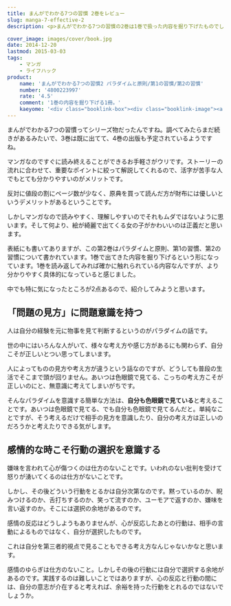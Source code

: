 ```yaml
---
title: まんがでわかる7つの習慣 2巻をレビュー
slug: manga-7-effective-2
description: <p>まんがでわかる7つの習慣の2巻は1巻で扱った内容を掘り下げたものでした。内容がより具体的になっていて、実際に普段の生活に活かしやすくなっているように感じます。今回は私が普段の生活に活かしていきたいなと思った考え方2点と一緒にご紹介したいと思います。</p>

cover_image: images/cover/book.jpg
date: 2014-12-20
lastmod: 2015-03-03
tags: 
    - マンガ
    - ライフハック
product:
    name: 'まんがでわかる7つの習慣2 パラダイムと原則/第1の習慣/第2の習慣'
    number: '4800223997'
    rate: '4.5'
    comment: '1巻の内容を掘り下げる1冊。'
    kaeyome: '<div class="booklink-box"><div class="booklink-image"><a href="http://www.amazon.co.jp/exec/obidos/asin/4800223997/illusionspace-22/" rel="nofollow" target="_blank"><img src="http://ecx.images-amazon.com/images/I/51mHND%2Bcz0L._SL160_.jpg" style="border: none;" /></a></div><div class="booklink-info"><div class="booklink-name"><a href="http://www.amazon.co.jp/exec/obidos/asin/4800223997/illusionspace-22/" rel="nofollow" target="_blank">まんがでわかる7つの習慣2 パラダイムと原則/第1の習慣/第2の習慣</a><div class="booklink-powered-date">posted with <a href="http://yomereba.com" rel="nofollow" target="_blank">ヨメレバ</a></div></div><div class="booklink-detail">フランクリン・コヴィー・ジャパン 宝島社 2014-07-11    </div><div class="booklink-link2"><div class="shoplinkamazon"><a href="http://www.amazon.co.jp/exec/obidos/asin/4800223997/illusionspace-22/" rel="nofollow" target="_blank" title="アマゾン" >Amazon</a></div><div class="shoplinkkindle"><a href="http://www.amazon.co.jp/gp/search?keywords=%82%DC%82%F1%82%AA%82%C5%82%ED%82%A9%82%E97%82%C2%82%CC%8FK%8A%B52%20%83p%83%89%83_%83C%83%80%82%C6%8C%B4%91%A5%2F%91%E61%82%CC%8FK%8A%B5%2F%91%E62%82%CC%8FK%8A%B5&__mk_ja_JP=%83J%83%5E%83J%83i&url=node%3D2275256051&tag=illusionspace-22" rel="nofollow" target="_blank" >Kindle</a></div><div class="shoplinkrakuten"><a href="http://hb.afl.rakuten.co.jp/hgc/11acbc01.369b1bf6.11acbc02.cabf9fe9/?pc=http%3A%2F%2Fbooks.rakuten.co.jp%2Frb%2F12815566%2F%3Fscid%3Daf_ich_link_urltxt%26m%3Dhttp%3A%2F%2Fm.rakuten.co.jp%2Fev%2Fbook%2F" rel="nofollow" target="_blank" title="楽天ブックス" >楽天ブックス</a></div>                  	  	  	  	</div></div><div class="booklink-footer"></div></div>'
---
```


<p>まんがでわかる7つの習慣ってシリーズ物だったんですね。調べてみたらまだ続きがあるみたいで、3巻は既に出てて、4巻の出版も予定されているようですね。</p>
<p>マンガなのですぐに読み終えることができるお手軽さがウリです。ストーリーの流れに合わせて、重要なポイントに絞って解説してくれるので、活字が苦手な人でもとても分かりやすいのがメリットです。</p>
<p>反対に値段の割にページ数が少なく、原典を買って読んだ方が財布には優しいというデメリットがあるということです。</p>
<p>しかしマンガなので読みやすく、理解しやすいのでそれもムダではないように思います。そして何より、絵が綺麗で出てくる女の子がかわいいのは正義だと思います。</p>
<p>表紙にも書いてありますが、この第2巻はパラダイムと原則、第1の習慣、第2の習慣について書かれています。1巻で出てきた内容を掘り下げるという形になっています。1巻を読み返してみれば確かに触れられている内容なんですが、より分かりやすく具体的になっていると感じました。</p>
<p>中でも特に気になったところが2点あるので、紹介してみようと思います。</p>
<h2>「問題の見方」に問題意識を持つ</h2>
<p>人は自分の経験を元に物事を見て判断するというのがパラダイムの話です。</p>
<p>世の中にはいろんな人がいて、様々な考え方や感じ方があるにも関わらず、自分こそが正しいとつい思ってしまいます。</p>
<p>人によってものの見方や考え方が違うという話なのですが、どうしても普段の生活でそこまで頭が回りません。あいつは色眼鏡で見てる、こっちの考え方こそが正しいのにと、無意識に考えてしまいがちです。</p>
<p>そんなパラダイムを意識する簡単な方法は、<strong>自分も色眼鏡で見ている</strong>と考えることです。あいつは色眼鏡で見てる、でも自分も色眼鏡で見てるんだと。単純なことですが、そう考えるだけで相手の見方を意識したり、自分の考え方は正しいのだろうかと考えたりできる気がします。</p>
<h2>感情的な時こそ行動の選択を意識する</h2>
<p>嫌味を言われて心が傷つくのは仕方のないことです。いわれのない批判を受けて怒りが湧いてくるのは仕方がないことです。</p>
<p>しかし、その後どういう行動をとるかは自分次第なのです。黙っているのか、睨みつけるのか、舌打ちするのか、笑って流すのか、ユーモアで返すのか、嫌味を言い返すのか。そこには選択の余地があるのです。</p>
<p>感情の反応はどうしようもありませんが、心が反応したあとの行動は、相手の言動によるものではなく、自分が選択したものです。</p>
<p>これは自分を第三者的視点で見ることもできる考え方なんじゃないかなと思います。</p>
<p>感情のゆらぎは仕方のないこと。しかしその後の行動には自分で選択する余地があるのです。実践するのは難しいことではありますが、心の反応と行動の間には、自分の意志が介在すると考えれば、余裕を持った行動をとれるのではないでしょうか。</p>

  